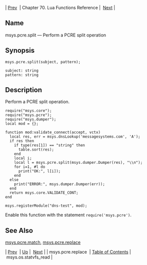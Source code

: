 | [Prev](lua.ref.msys.pcre.replace)  | Chapter 70. Lua Functions Reference |  [Next](lua.ref.msys.os.statvfs_read) |

<a name="lua.ref.msys.pcre.split"></a>
## Name

msys.pcre.split — Perform a PCRE split operation

<a name="idp18271728"></a>
## Synopsis

`msys.pcre.split(subject, pattern);`

```
subject: string
pattern: string
```
<a name="idp18274720"></a>
## Description

Perform a PCRE split operation.

```
require("msys.core");
require("msys.pcre");
require("msys.dumper");
local mod = {};

function mod:validate_connect(accept, vctx)
  local res, err = msys.dnsLookup('messagesystems.com', 'A');
  if res then
    if type(res[1]) == "string" then
      table.sort(res);
    end
    local i;
    local l = msys.pcre.split(msys.dumper.Dumper(res), "\\n");
    for i=1, #l do
      print("OK:", l[i]);
    end
  else
    print("ERROR:", msys.dumper.Dumper(err));
  end
  return msys.core.VALIDATE_CONT;
end

msys.registerModule("dns-test", mod);
```

Enable this function with the statement `require('msys.pcre')`.

<a name="idp18278736"></a>
## See Also

[msys.pcre.match](lua.ref.msys.pcre.match "msys.pcre.match"), [msys.pcre.replace](lua.ref.msys.pcre.replace "msys.pcre.replace")

| [Prev](lua.ref.msys.pcre.replace)  | [Up](lua.function.details) |  [Next](lua.ref.msys.os.statvfs_read) |
| msys.pcre.replace  | [Table of Contents](index) |  msys.os.statvfs_read |

